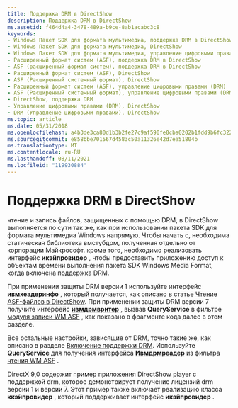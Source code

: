 ```yaml
---
title: Поддержка DRM в DirectShow
description: Поддержка DRM в DirectShow
ms.assetid: f464d4a4-3478-489a-b9ce-8ab1acabc3c8
keywords:
- Windows Пакет SDK для формата мультимедиа, поддержка DRM в DirectShow
- Windows Пакет SDK для формата мультимедиа, DirectShow
- Windows Пакет SDK для формата мультимедиа, управление цифровыми правами (DRM)
- Расширенный формат систем (ASF), поддержка DRM в DirectShow
- ASF (расширенный формат систем), поддержка DRM в DirectShow
- Расширенный формат систем (ASF), DirectShow
- ASF (Расширенный системный формат), DirectShow
- Расширенный формат систем (ASF), управление цифровыми правами (DRM)
- ASF (Расширенный системный формат), управление цифровыми правами (DRM)
- DirectShow, поддержка DRM
- Управление цифровыми правами (DRM), DirectShow
- DRM (Управление цифровыми правами), DirectShow
ms.topic: article
ms.date: 05/31/2018
ms.openlocfilehash: a4b3de3ca80d1b3b2fe27c9af590fe0cba0202b1fdd9b6fc322d8ed1c1871536
ms.sourcegitcommit: e858bbe701567d4583c50a11326e42d7ea51804b
ms.translationtype: MT
ms.contentlocale: ru-RU
ms.lasthandoff: 08/11/2021
ms.locfileid: "119930884"
---
```

# <a name="drm-support-in-directshow"></a>Поддержка DRM в DirectShow

чтение и запись файлов, защищенных с помощью DRM, в DirectShow выполняется по сути так же, как при использовании пакета SDK для формата мультимедиа Windows напрямую. Чтобы начать с, необходима статическая библиотека вмстубдрм, полученная отдельно от корпорации Майкрософт. кроме того, необходимо реализовать интерфейс **икэйпровидер** , чтобы предоставить приложению доступ к объектам времени выполнения пакета SDK Windows Media Format, когда включена поддержка DRM.

При применении защиты DRM версии 1 используйте интерфейс [**ивмхеадеринфо**](/previous-versions/windows/desktop/api/wmsdkidl/nn-wmsdkidl-iwmheaderinfo) , который получается, как описано в статье [Чтение ASF-файлов в DirectShow](reading-asf-files-in-directshow.md). При применении защиты DRM версии 7 получите интерфейс [**ивмдрмвритер**](/previous-versions/windows/desktop/api/wmsdkidl/nn-wmsdkidl-iwmdrmwriter) , вызвав **QueryService** в фильтре [модуля записи WM ASF](wm-asf-writer-filter.md) , как показано в фрагменте кода далее в этом разделе.

Все остальные настройки, зависящие от DRM, точно такие же, как описано в разделе [Включение поддержки DRM](enabling-drm-support.md). Используйте **QueryService** для получения интерфейса [**Ивмдрмреадер**](/previous-versions/windows/desktop/api/wmsdkidl/nn-wmsdkidl-iwmdrmreader) из фильтра [чтения WM ASF](wm-asf-reader-filter.md) .

DirectX 9,0 содержит пример приложения DirectShow player с поддержкой drm, которое демонстрирует получение лицензий drm версии 1 и версии 7. Этот пример также включает реализацию класса **ккэйпровидер** , который поддерживает интерфейс **икэйпровидер** .

 

 




